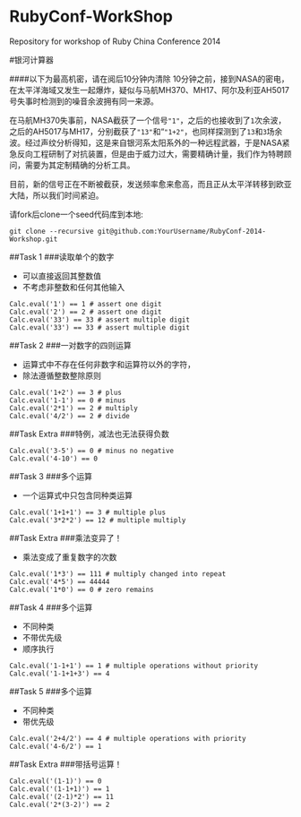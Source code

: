 RubyConf-WorkShop
=================

Repository for workshop of Ruby China Conference 2014

#银河计算器

####以下为最高机密，请在阅后10分钟内清除
10分钟之前，接到NASA的密电，在太平洋海域又发生一起爆炸，疑似与马航MH370、MH17、阿尔及利亚AH5017号失事时检测到的噪音余波拥有同一来源。

在马航MH370失事前，NASA截获了一个信号`"1"`，之后的也接收到了`1`次余波，之后的AH5017与MH17，分别截获了`"13"`和“`"1+2"`，也同样探测到了`13`和`3`场余波。经过声纹分析得知，这是来自银河系太阳系外的一种远程武器，于是NASA紧急反向工程研制了对抗装置，但是由于威力过大，需要精确计量，我们作为特聘顾问，需要为其定制精确的分析工具。

目前，新的信号正在不断被截获，发送频率愈来愈高，而且正从太平洋转移到欧亚大陆，所以我们时间紧迫。

请fork后clone一个seed代码库到本地:

`git clone --recursive git@github.com:YourUsername/RubyConf-2014-Workshop.git`


##Task 1
###读取单个的数字
* 可以直接返回其整数值
* 不考虑非整数和任何其他输入

```
Calc.eval('1') == 1 # assert one digit
Calc.eval('2') == 2 # assert one digit
Calc.eval('33') == 33 # assert multiple digit
Calc.eval('33') == 33 # assert multiple digit
```
##Task 2
###一对数字的四则运算
* 运算式中不存在任何非数字和运算符以外的字符，
* 除法遵循整数整除原则

```
Calc.eval('1+2') == 3 # plus
Calc.eval('1-1') == 0 # minus
Calc.eval('2*1') == 2 # multiply
Calc.eval('4/2') == 2 # divide
```
##Task Extra
###特例，减法也无法获得负数
```
Calc.eval('3-5') == 0 # minus no negative
Calc.eval('4-10') == 0
```
##Task 3
###多个运算
* 一个运算式中只包含同种类运算

```
Calc.eval('1+1+1') == 3 # multiple plus
Calc.eval('3*2*2') == 12 # multiple multiply
```
##Task Extra
###乘法变异了！
* 乘法变成了重复数字的次数

```
Calc.eval('1*3') == 111 # multiply changed into repeat
Calc.eval('4*5') == 44444 
Calc.eval('1*0') == 0 # zero remains
```
##Task 4
###多个运算
* 不同种类
* 不带优先级
* 顺序执行

```
Calc.eval('1-1+1') == 1 # multiple operations without priority
Calc.eval('1-1+1+3') == 4
```
##Task 5
###多个运算
* 不同种类
* 带优先级

```
Calc.eval('2+4/2') == 4 # multiple operations with priority
Calc.eval('4-6/2') == 1
```
##Task Extra
###带括号运算！
```
Calc.eval('(1-1)') == 0
Calc.eval('(1-1+1)') == 1
Calc.eval('(2-1)*2') == 11
Calc.eval('2*(3-2)') == 2
```
